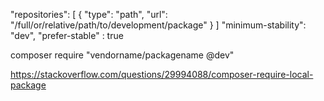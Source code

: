 "repositories": [
    {
        "type": "path",
        "url": "/full/or/relative/path/to/development/package"
    }
]
"minimum-stability": "dev",
"prefer-stable" : true

composer require "vendorname/packagename @dev"


https://stackoverflow.com/questions/29994088/composer-require-local-package
